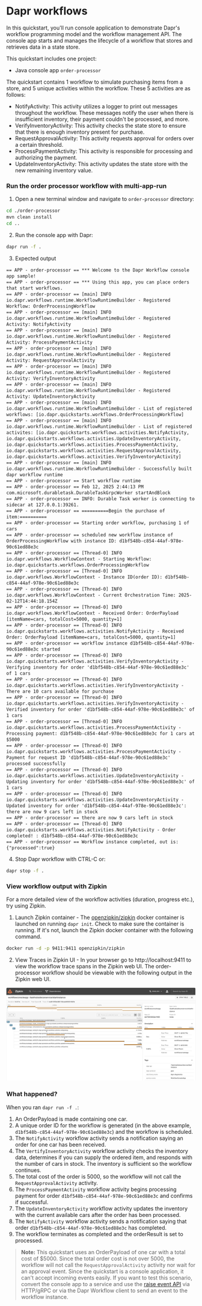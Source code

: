 # Dapr workflows

In this quickstart, you'll run console application to demonstrate Dapr's workflow programming model and the workflow management API. The console app starts and manages the lifecycle of a workflow that stores and retrieves data in a state store.

This quickstart includes one project:

- Java console app `order-processor` 

The quickstart contains 1 workflow to simulate purchasing items from a store, and 5 unique activities within the workflow. These 5 activities are as follows:

- NotifyActivity: This activity utilizes a logger to print out messages throughout the workflow. These messages notify the user when there is insufficient inventory, their payment couldn't be processed, and more.
- VerifyInventoryActivity: This activity checks the state store to ensure that there is enough inventory present for purchase.
- RequestApprovalActivity: This activity requests approval for orders over a certain threshold.
- ProcessPaymentActivity: This activity is responsible for processing and authorizing the payment.
- UpdateInventoryActivity: This activity updates the state store with the new remaining inventory value.

### Run the order processor workflow with multi-app-run

1. Open a new terminal window and navigate to `order-processor` directory: 

<!-- STEP
name: Install Java dependencies
-->

```bash
cd ./order-processor
mvn clean install
cd ..
```

<!-- END_STEP -->
2. Run the console app with Dapr: 

<!-- STEP
name: Run order-processor service
expected_stdout_lines:
  - '== APP - order-processor == there are now 9 cars left in stock'
  - '== APP - order-processor == Workflow instance completed, out is: {"processed":true}'
expected_stderr_lines:
output_match_mode: substring
background: true
sleep: 15
timeout_seconds: 120
-->
    
```bash
dapr run -f .
```

<!-- END_STEP -->

3. Expected output

```
== APP - order-processor == *** Welcome to the Dapr Workflow console app sample!
== APP - order-processor == *** Using this app, you can place orders that start workflows.
== APP - order-processor == [main] INFO io.dapr.workflows.runtime.WorkflowRuntimeBuilder - Registered Workflow: OrderProcessingWorkflow
== APP - order-processor == [main] INFO io.dapr.workflows.runtime.WorkflowRuntimeBuilder - Registered Activity: NotifyActivity
== APP - order-processor == [main] INFO io.dapr.workflows.runtime.WorkflowRuntimeBuilder - Registered Activity: ProcessPaymentActivity
== APP - order-processor == [main] INFO io.dapr.workflows.runtime.WorkflowRuntimeBuilder - Registered Activity: RequestApprovalActivity
== APP - order-processor == [main] INFO io.dapr.workflows.runtime.WorkflowRuntimeBuilder - Registered Activity: VerifyInventoryActivity
== APP - order-processor == [main] INFO io.dapr.workflows.runtime.WorkflowRuntimeBuilder - Registered Activity: UpdateInventoryActivity
== APP - order-processor == [main] INFO io.dapr.workflows.runtime.WorkflowRuntimeBuilder - List of registered workflows: [io.dapr.quickstarts.workflows.OrderProcessingWorkflow]
== APP - order-processor == [main] INFO io.dapr.workflows.runtime.WorkflowRuntimeBuilder - List of registered activites: [io.dapr.quickstarts.workflows.activities.NotifyActivity, io.dapr.quickstarts.workflows.activities.UpdateInventoryActivity, io.dapr.quickstarts.workflows.activities.ProcessPaymentActivity, io.dapr.quickstarts.workflows.activities.RequestApprovalActivity, io.dapr.quickstarts.workflows.activities.VerifyInventoryActivity]
== APP - order-processor == [main] INFO io.dapr.workflows.runtime.WorkflowRuntimeBuilder - Successfully built dapr workflow runtime
== APP - order-processor == Start workflow runtime
== APP - order-processor == Feb 12, 2025 2:44:13 PM com.microsoft.durabletask.DurableTaskGrpcWorker startAndBlock
== APP - order-processor == INFO: Durable Task worker is connecting to sidecar at 127.0.0.1:39261.
== APP - order-processor == ==========Begin the purchase of item:==========
== APP - order-processor == Starting order workflow, purchasing 1 of cars
== APP - order-processor == scheduled new workflow instance of OrderProcessingWorkflow with instance ID: d1bf548b-c854-44af-978e-90c61ed88e3c
== APP - order-processor == [Thread-0] INFO io.dapr.workflows.WorkflowContext - Starting Workflow: io.dapr.quickstarts.workflows.OrderProcessingWorkflow
== APP - order-processor == [Thread-0] INFO io.dapr.workflows.WorkflowContext - Instance ID(order ID): d1bf548b-c854-44af-978e-90c61ed88e3c
== APP - order-processor == [Thread-0] INFO io.dapr.workflows.WorkflowContext - Current Orchestration Time: 2025-02-12T14:44:18.154Z
== APP - order-processor == [Thread-0] INFO io.dapr.workflows.WorkflowContext - Received Order: OrderPayload [itemName=cars, totalCost=5000, quantity=1]
== APP - order-processor == [Thread-0] INFO io.dapr.quickstarts.workflows.activities.NotifyActivity - Received Order: OrderPayload [itemName=cars, totalCost=5000, quantity=1]
== APP - order-processor == workflow instance d1bf548b-c854-44af-978e-90c61ed88e3c started
== APP - order-processor == [Thread-0] INFO io.dapr.quickstarts.workflows.activities.VerifyInventoryActivity - Verifying inventory for order 'd1bf548b-c854-44af-978e-90c61ed88e3c' of 1 cars
== APP - order-processor == [Thread-0] INFO io.dapr.quickstarts.workflows.activities.VerifyInventoryActivity - There are 10 cars available for purchase
== APP - order-processor == [Thread-0] INFO io.dapr.quickstarts.workflows.activities.VerifyInventoryActivity - Verified inventory for order 'd1bf548b-c854-44af-978e-90c61ed88e3c' of 1 cars
== APP - order-processor == [Thread-0] INFO io.dapr.quickstarts.workflows.activities.ProcessPaymentActivity - Processing payment: d1bf548b-c854-44af-978e-90c61ed88e3c for 1 cars at $5000
== APP - order-processor == [Thread-0] INFO io.dapr.quickstarts.workflows.activities.ProcessPaymentActivity - Payment for request ID 'd1bf548b-c854-44af-978e-90c61ed88e3c' processed successfully
== APP - order-processor == [Thread-0] INFO io.dapr.quickstarts.workflows.activities.UpdateInventoryActivity - Updating inventory for order 'd1bf548b-c854-44af-978e-90c61ed88e3c' of 1 cars
== APP - order-processor == [Thread-0] INFO io.dapr.quickstarts.workflows.activities.UpdateInventoryActivity - Updated inventory for order 'd1bf548b-c854-44af-978e-90c61ed88e3c': there are now 9 cars left in stock
== APP - order-processor == there are now 9 cars left in stock
== APP - order-processor == [Thread-0] INFO io.dapr.quickstarts.workflows.activities.NotifyActivity - Order completed! : d1bf548b-c854-44af-978e-90c61ed88e3c
== APP - order-processor == Workflow instance completed, out is: {"processed":true}
```

4. Stop Dapr workflow with CTRL-C or:

```sh
dapr stop -f .
```

### View workflow output with Zipkin

For a more detailed view of the workflow activities (duration, progress etc.), try using Zipkin.

1. Launch Zipkin container - The [openzipkin/zipkin](https://hub.docker.com/r/openzipkin/zipkin/) docker container is launched on running `dapr init`. Check to make sure the container is running. If it's not, launch the Zipkin docker container with the following command.

```bash
docker run -d -p 9411:9411 openzipkin/zipkin
```

2. View Traces in Zipkin UI - In your browser go to http://localhost:9411 to view the workflow trace spans in the Zipkin web UI. The order-processor workflow should be viewable with the following output in the Zipkin web UI. 

<img src="img/workflow-trace-spans-zipkin.png">

### What happened? 

When you ran `dapr run -f .`:

1. An OrderPayload is made containing one car.
2. A unique order ID for the workflow is generated (in the above example, `d1bf548b-c854-44af-978e-90c61ed88e3c`) and the workflow is scheduled.
3. The `NotifyActivity` workflow activity sends a notification saying an order for one car has been received.
4. The `VertifyInventoryActivity` workflow activity checks the inventory data, determines if you can supply the ordered item, and responds with the number of cars in stock. The inventory is sufficient so the workflow continues.
5. The total cost of the order is 5000, so the workflow will not call the `RequestApprovalActivity` activity.
6. The `ProcessPaymentActivity` workflow activity begins processing payment for order `d1bf548b-c854-44af-978e-90c61ed88e3c` and confirms if successful.
7. The `UpdateInventoryActivity` workflow activity updates the inventory with the current available cars after the order has been processed.
8. The `NotifyActivity` workflow activity sends a notification saying that order `d1bf548b-c854-44af-978e-90c61ed88e3c` has completed.
9. The workflow terminates as completed and the orderResult is set to processed.

> **Note:** This quickstart uses an OrderPayload of one car with a total cost of $5000. Since the total order cost is not over 5000, the workflow will not call the `RequestApprovalActivity` activity nor wait for an approval event. Since the quickstart is a console application, it can't accept incoming events easily. If you want to test this scenario, convert the console app to a service and use the [raise event API](https://docs.dapr.io/reference/api/workflow_api/#raise-event-request) via HTTP/gRPC or via the Dapr Workflow client to send an event to the workflow instance.
